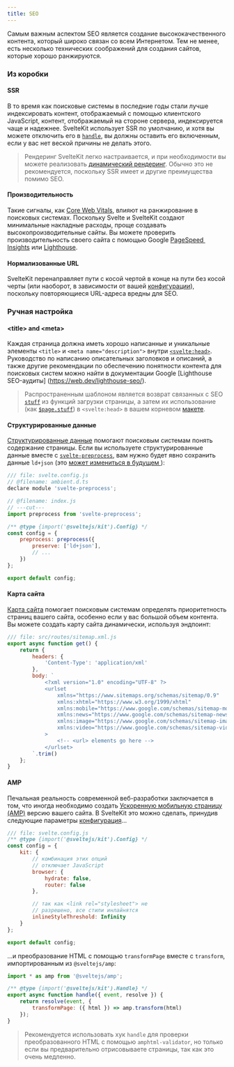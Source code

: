 ```yaml
---
title: SEO
---
```


Самым важным аспектом SEO является создание высококачественного контента, который широко связан со всем Интернетом. Тем не менее, есть несколько технических соображений для создания сайтов, которые хорошо ранжируются.

### Из коробки

#### SSR

В то время как поисковые системы в последние годы стали лучше индексировать контент, отображаемый с помощью клиентского JavaScript, контент, отображаемый на стороне сервера, индексируется чаще и надежнее. SvelteKit использует SSR по умолчанию, и хотя вы можете отключить его в [`handle`](#huki-handle), вы должны оставить его включенным, если у вас нет веской причины не делать этого.

> Рендеринг SvelteKit легко настраивается, и при необходимости вы можете реализовать [динамический рендеринг](https://developers.google.com/search/docs/advanced/javascript/dynamic-rendering). Обычно это не рекомендуется, поскольку SSR имеет и другие преимущества помимо SEO.

#### Производительность

Такие сигналы, как [Core Web Vitals](https://web.dev/vitals/#core-web-vitals), влияют на ранжирование в поисковых системах. Поскольку Svelte и SvelteKit создают минимальные накладные расходы, проще создавать высокопроизводительные сайты. Вы можете проверить производительность своего сайта с помощью Google [PageSpeed ​​Insights](https://pagespeed.web.dev/) или [Lighthouse](https://developers.google.com/web/tools/lighthouse).

#### Нормализованные URL

SvelteKit перенаправляет пути с косой чертой в конце на пути без косой черты (или наоборот, в зависимости от вашей [конфигурации](#konfiguracziya-trailingslash)), поскольку повторяющиеся URL-адреса вредны для SEO.

### Ручная настройка

#### &lt;title&gt; and &lt;meta&gt;

Каждая страница должна иметь хорошо написанные и уникальные элементы `<title>` и `<meta name="description">` внутри [`<svelte:head>`](https://ru.svelte.dev/docs#sintaksis-shablonov-svelte-head). Руководство по написанию описательных заголовков и описаний, а также другие рекомендации по обеспечению понятности контента для поисковых систем можно найти в документации Google [Lighthouse SEO-аудиты] (https://web.dev/lighthouse-seo/).

> Распространенным шаблоном является возврат связанных с SEO [`stuff`](s#zagruzka-dannyh-vozvrashhaemye-znacheniya-stuff) из функций загрузки страницы, а затем их использование (как [`$page.stuff`](#moduli-$app-stores)) в `<svelte:head>` в вашем корневом [макете](#makety).

#### Структурированные данные

[Структурированные данные](https://developers.google.com/search/docs/advanced/structured-data/intro-structured-data) помогают поисковым системам понять содержание страницы. Если вы используете структурированные данные вместе с [`svelte-preprocess`](https://github.com/sveltejs/svelte-preprocess), вам нужно будет явно сохранить данные `ld+json` (это [может измениться в будущем ](https://github.com/sveltejs/svelte-preprocess/issues/305)):


```js
/// file: svelte.config.js
// @filename: ambient.d.ts
declare module 'svelte-preprocess';

// @filename: index.js
// ---cut---
import preprocess from 'svelte-preprocess';

/** @type {import('@sveltejs/kit').Config} */
const config = {
	preprocess: preprocess({
		preserve: ['ld+json'],
		// ...
	})
};

export default config;
```

#### Карта сайта

[Карта сайта](https://developers.google.com/search/docs/advanced/sitemaps/build-sitemap) помогает поисковым системам определять приоритетность страниц вашего сайта, особенно если у вас большой объем контента. Вы можете создать карту сайта динамически, используя эндпоинт:

```js
/// file: src/routes/sitemap.xml.js
export async function get() {
	return {
		headers: {
			'Content-Type': 'application/xml'
		},
		body: `
			<?xml version="1.0" encoding="UTF-8" ?>
			<urlset
				xmlns="https://www.sitemaps.org/schemas/sitemap/0.9"
				xmlns:xhtml="https://www.w3.org/1999/xhtml"
				xmlns:mobile="https://www.google.com/schemas/sitemap-mobile/1.0"
				xmlns:news="https://www.google.com/schemas/sitemap-news/0.9"
				xmlns:image="https://www.google.com/schemas/sitemap-image/1.1"
				xmlns:video="https://www.google.com/schemas/sitemap-video/1.1"
			>
				<!-- <url> elements go here -->
			</urlset>
		`.trim()
	};
}
```

#### AMP

Печальная реальность современной веб-разработки заключается в том, что иногда необходимо создать [Ускоренную мобильную страницу (AMP)](https://amp.dev/) версию вашего сайта. В SvelteKit это можно сделать, принудив следующие параметры [конфигурация](#konfiguracziya)...

```js
/// file: svelte.config.js
/** @type {import('@sveltejs/kit').Config} */
const config = {
	kit: {
		// комбинация этих опций
		// отключает JavaScript
		browser: {
			hydrate: false,
			router: false
		},

		// так как <link rel="stylesheet"> не
		// разрешено, все стили инлайнятся
		inlineStyleThreshold: Infinity
	}
};

export default config;
```

...и преобразование HTML с помощью `transformPage` вместе с `transform`, импортированным из `@sveltejs/amp`:

```js
import * as amp from '@sveltejs/amp';

/** @type {import('@sveltejs/kit').Handle} */
export async function handle({ event, resolve }) {
	return resolve(event, {
		transformPage: ({ html }) => amp.transform(html)
	});
}
```

> Рекомендуется использовать хук `handle` для проверки преобразованного HTML с помощью `amphtml-validator`, но только если вы предварительно отрисовываете страницы, так как это очень медленно.
